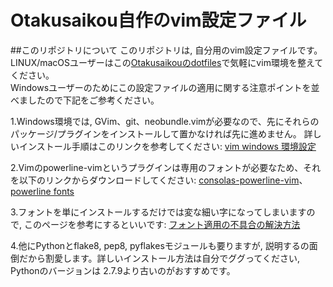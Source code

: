 Otakusaikou自作のvim設定ファイル
==========

##このリポジトリについて
このリポジトリは, 自分用のvim設定ファイルです。  
LINUX/macOSユーザーはこの[Otakusaikouのdotfiles](https://github.com/otakusaikou/dotfiles)で気軽にvim環境を整えてください。  
Windowsユーザーのためにこの設定ファイルの適用に関する注意ポイントを並べましたので下記をご参考ください。 

1.Windows環境では, GVim、git、neobundle.vimが必要なので、先にそれらのパッケージ/プラグインをインストールして置かなければ先に進めません。 詳しいインストール手順はこのリンクを参考してください: [vim windows 環境設定](http://sawasawato.github.io/blog/2014/04/10/vim/)  

2.Vimのpowerline-vimというプラグインは専用のフォントが必要なため、それを以下のリンクからダウンロードしてください: [consolas-powerline-vim](https://github.com/eugeii/consolas-powerline-vim)、[powerline fonts](https://github.com/powerline/fonts)  

3.フォントを単にインストールするだけでは変な細い字になってしまいますので, このページを参考にするといいです: [フォント適用の不具合の解決方法](http://goo.gl/dNf62V)  

4.他にPythonとflake8, pep8, pyflakesモジュールも要りますが, 説明するの面倒だから割愛します。詳しいインストール方法は自分でググってください, Pythonのバージョンは 2.7.9より古いのがおすすめです。

